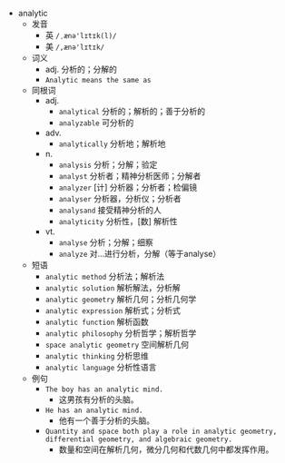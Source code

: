 - analytic
  - 发音
    - 英 `/ˌænə'lɪtɪk(l)/`
    - 美 `/,ænə'lɪtɪk/`
  - 词义
    - adj. 分析的；分解的
    - `Analytic means the same as `
  - 同根词
    - adj.
      - `analytical` 分析的；解析的；善于分析的
      - `analyzable` 可分析的
    - adv.
      - `analytically` 分析地；解析地
    - n.
      - `analysis` 分析；分解；验定
      - `analyst` 分析者；精神分析医师；分解者
      - `analyzer` [计] 分析器；分析者；检偏镜
      - `analyser` 分析器，分析仪；分析者
      - `analysand` 接受精神分析的人
      - `analyticity` 分析性，[数] 解析性
    - vt.
      - `analyse` 分析；分解；细察
      - `analyze` 对…进行分析，分解（等于analyse）
  - 短语
    - `analytic method` 分析法；解析法 
    - `analytic solution` 解析解法，分析解 
    - `analytic geometry` 解析几何；分析几何学 
    - `analytic expression` 解析式；分析式 
    - `analytic function` 解析函数 
    - `analytic philosophy` 分析哲学；解析哲学 
    - `space analytic geometry` 空间解析几何 
    - `analytic thinking` 分析思维 
    - `analytic language` 分析性语言 
  - 例句
    - `The boy has an analytic mind.`
      - 这男孩有分析的头脑。
    - `He has an analytic mind.`
      - 他有一个善于分析的头脑。
    - `Quantity and space both play a role in analytic geometry, differential geometry, and algebraic geometry.`
      - 数量和空间在解析几何，微分几何和代数几何中都发挥作用。

